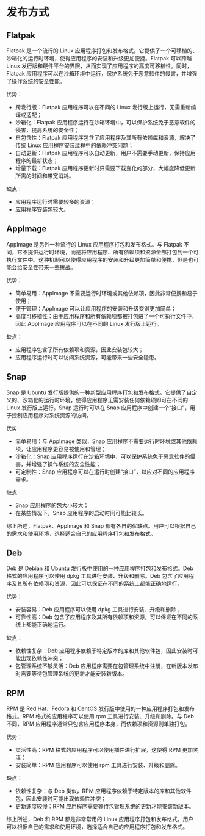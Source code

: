 ```toc
```
# 发布方式

## Flatpak

Flatpak 是一个流行的 Linux 应用程序打包和发布格式。它提供了一个可移植的、沙箱化的运行时环境，使得应用程序的安装和升级更加便捷。Flatpak 可以跨越 Linux 发行版和硬件平台的界限，从而实现了应用程序的高度可移植性。同时，Flatpak 应用程序可以在沙箱环境中运行，保护系统免于恶意软件的侵害，并增强了操作系统的安全性能。

优势：

- 跨发行版：Flatpak 应用程序可以在不同的 Linux 发行版上运行，无需重新编译或适配；
- 沙箱化：Flatpak 应用程序运行在沙箱环境中，可以保护系统免于恶意软件的侵害，提高系统的安全性；
- 自包含性：Flatpak 应用程序包含了应用程序及其所有依赖库和资源，解决了传统 Linux 应用程序安装过程中的依赖冲突问题；
- 自动更新：Flatpak 应用程序可以自动更新，用户不需要手动更新，保持应用程序的最新状态；
- 增量下载：Flatpak 应用程序更新时只需要下载变化的部分，大幅度降低更新所需的时间和带宽消耗。

缺点：

- 应用程序运行时需要较多的资源；
- 应用程序安装包较大。

## AppImage

AppImage 是另外一种流行的 Linux 应用程序打包和发布格式。与 Flatpak 不同，它不提供运行时环境，而是将应用程序、所有依赖项和资源全部打包到一个可执行文件中。这种机制可以使得应用程序的安装和升级更加简单和便携，但是也可能会给安全性带来一些挑战。

优势：

- 简单易用：AppImage 不需要运行时环境或其他依赖项，因此非常便携和易于使用；
- 便于管理：AppImage 可以让应用程序的安装和升级变得更加简单；
- 高度可移植性：由于应用程序和所有依赖项都被打包进了一个可执行文件中，因此 AppImage 应用程序可以在不同的 Linux 发行版上运行。

缺点：

- 应用程序包含了所有依赖项和资源，因此安装包较大；
- 应用程序运行时可以访问系统资源，可能带来一些安全隐患。

## Snap

Snap 是 Ubuntu 发行版提供的一种新型应用程序打包和发布格式。它提供了自定义的、沙箱化的运行时环境，使得应用程序无需安装任何依赖项即可在不同的 Linux 发行版上运行。Snap 运行时可以在 Snap 应用程序中创建一个“接口”，用于控制应用程序对系统资源的访问。

优势：

- 简单易用：与 AppImage 类似，Snap 应用程序不需要运行时环境或其他依赖项，让应用程序更容易被使用和管理；
- 沙箱化：Snap 应用程序运行在沙箱环境中，可以保护系统免于恶意软件的侵害，并增强了操作系统的安全性能；
- 可定制性：Snap 应用程序可以在运行时创建“接口”，以应对不同的应用程序需求。

缺点：

- Snap 应用程序的包大小较大；
- 在某些情况下，Snap 应用程序的启动时间可能比较长。

综上所述，Flatpak、AppImage 和 Snap 都有各自的优缺点。用户可以根据自己的需求和使用环境，选择适合自己的应用程序打包和发布格式。




## Deb

Deb 是 Debian 和 Ubuntu 发行版中使用的一种应用程序打包和发布格式。Deb 格式的应用程序可以使用 dpkg 工具进行安装、升级和删除。Deb 包含了应用程序及其所有依赖项和资源，因此可以保证在不同的系统上都能正确地运行。

优势：

- 安装容易：Deb 应用程序可以使用 dpkg 工具进行安装、升级和删除；
- 可靠性高：Deb 包含了应用程序及其所有依赖项和资源，可以保证在不同的系统上都能正确地运行。

缺点：

- 依赖性复杂：Deb 应用程序依赖于特定版本的库和其他软件包，因此安装时可能出现依赖性冲突；
- 包管理系统不够灵活：Deb 应用程序需要在包管理系统中注册，在新版本发布时需要等待包管理系统的更新才能安装新版本。

##  RPM

RPM 是 Red Hat、Fedora 和 CentOS 发行版中使用的一种应用程序打包和发布格式。RPM 格式的应用程序可以使用 rpm 工具进行安装、升级和删除。与 Deb 不同，RPM 应用程序通常只包含应用程序本身，而依赖项和资源则单独打包。

优势：

- 灵活性高：RPM 格式的应用程序可以使用插件进行扩展，这使得 RPM 更加灵活；
- 安装简单：RPM 应用程序可以使用 rpm 工具进行安装、升级和删除。

缺点：

- 依赖性复杂：与 Deb 类似，RPM 应用程序依赖于特定版本的库和其他软件包，因此安装时可能出现依赖性冲突；
- 更新速度较慢：RPM 应用程序需要等待包管理系统的更新才能安装新版本。

综上所述，Deb 和 RPM 都是非常常用的 Linux 应用程序打包和发布格式。用户可以根据自己的需求和使用环境，选择适合自己的应用程序打包和发布格式。